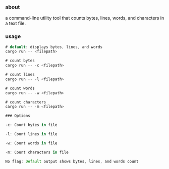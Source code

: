 ### about
a command-line utility tool that counts bytes, lines, words, and characters in a text file.

### usage
```rust
# default: displays bytes, lines, and words
cargo run -- <filepath>

# count bytes
cargo run -- -c <filepath>

# count lines
cargo run -- -l <filepath>

# count words
cargo run -- -w <filepath>

# count characters
cargo run -- -m <filepath>

### Options

-c: Count bytes in file

-l: Count lines in file

-w: Count words in file

-m: Count characters in file

No flag: Default output shows bytes, lines, and words count
